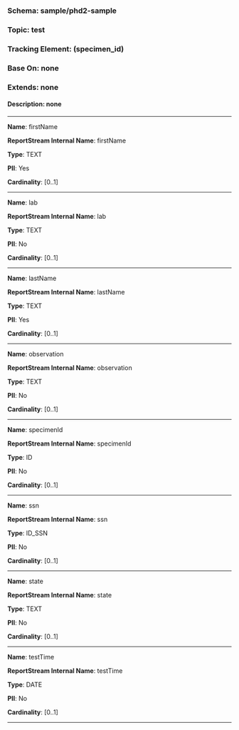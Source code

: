 ### Schema: sample/phd2-sample
### Topic: test
### Tracking Element: (specimen_id)
### Base On: none
### Extends: none
#### Description: none

---

**Name**: firstName

**ReportStream Internal Name**: firstName

**Type**: TEXT

**PII**: Yes

**Cardinality**: [0..1]

---

**Name**: lab

**ReportStream Internal Name**: lab

**Type**: TEXT

**PII**: No

**Cardinality**: [0..1]

---

**Name**: lastName

**ReportStream Internal Name**: lastName

**Type**: TEXT

**PII**: Yes

**Cardinality**: [0..1]

---

**Name**: observation

**ReportStream Internal Name**: observation

**Type**: TEXT

**PII**: No

**Cardinality**: [0..1]

---

**Name**: specimenId

**ReportStream Internal Name**: specimenId

**Type**: ID

**PII**: No

**Cardinality**: [0..1]

---

**Name**: ssn

**ReportStream Internal Name**: ssn

**Type**: ID_SSN

**PII**: No

**Cardinality**: [0..1]

---

**Name**: state

**ReportStream Internal Name**: state

**Type**: TEXT

**PII**: No

**Cardinality**: [0..1]

---

**Name**: testTime

**ReportStream Internal Name**: testTime

**Type**: DATE

**PII**: No

**Cardinality**: [0..1]

---
